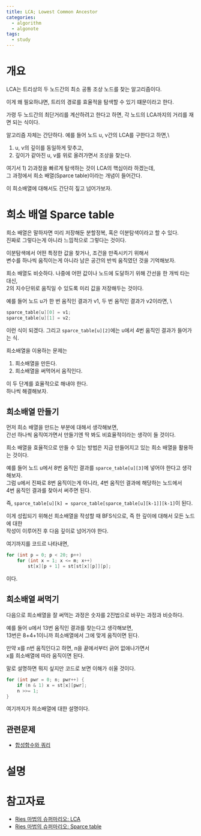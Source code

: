 ```yaml
---
title: LCA; Lowest Common Ancestor
categories:
  - algorithm
  - algonote
tags:
  - study
---
```


# 개요
LCA는 트리상의 두 노드간의 최소 공통 조상 노드를 찾는 알고리즘이다.

이게 왜 필요하냐면, 트리의 경로를 효율적을 탐색할 수 있기 떄문이라고 한다.

가령 두 노드간의 최단거리를 계산하려고 한다고 하면, 각 노드의 LCA까지의 거리를 재면 되는 식이다.

알고리즘 자체는 간단하다. 예를 들어 노드 u, v간의 LCA를 구한다고 하면,\
1) u, v의 깊이를 동일하게 맞추고,
2) 깊이가 같아진 u, v를 위로 올려가면서 조상을 찾는다.

여기서 1) 2)과정을 빠르게 탐색하는 것이 LCA의 핵심이라 하겠는데,\
그 과정에서 희소 배열(Sparce table)이라는 개념이 들어간다.

이 희소배열에 대해서도 간단히 짚고 넘어가보자.

# 희소 배열 Sparce table
희소 배열은 말하자면 미리 저장해둔 분할정복, 혹은 이분탐색이라고 할 수 있다.\
진짜로 그렇다는게 아니라 느낌적으로 그렇다는 것이다.

이분탐색에서 어떤 특정한 값을 찾거나, 조건을 만족시키기 위해서\
변수를 하나씩 움직이는게 아니라 남은 공간의 반씩 움직였던 것을 기억해보자.

희소 배열도 비슷하다. 나중에 어떤 값이나 노드에 도달하기 위해 간선을 한 개씩 타는 대신,\
2의 지수단위로 움직일 수 있도록 미리 값을 저장해두는 것이다.

예를 들어 노드 u가 한 번 움직인 결과가 v1, 두 번 움직인 결과가 v2이라면, \
```c++
sparce_table[u][0] = v1;
sparce_table[u][1] = v2;
```
이런 식이 되겠다. 그리고 `sparce_table[u][2]`에는 u에서 4번 움직인 결과가 들어가는 식.

희소배열을 이용하는 문제는
1) 희소배열을 만든다.
2) 희소배열을 써먹어서 움직인다.

이 두 단계를 효율적으로 해내야 한다.\
하나씩 해결해보자.

## 희소배열 만들기
먼저 희소 배열을 만드는 부분에 대해서 생각해보면,\
간선 하나씩 움직여가면서 만들기엔 딱 봐도 비효율적이라는 생각이 들 것이다.

희소 배열을 효율적으로 만들 수 있는 방법은 지금 만들어지고 있는 희소 배열을 활용하는 것이다.

예를 들어 노드 u에서 8번 움직인 결과를 `sparce_table[u][3]`에 넣어야 한다고 생각해보자.\
그럼 u에서 진짜로 8번 움직이는게 아니라, 4번 움직인 결과에 해당하는 노드에서 \
4번 움직인 결과를 찾아서 써주면 된다.

즉, `sparce_table[u][k] = sparce_table[sparce_table[u][k-1]][k-1]`이 된다.

이게 성립되기 위해선 희소배열을 작성할 때 BFS식으로, 즉 한 깊이에 대해서 모든 노드에 대한\
작성이 이루어진 후 다음 깊이로 넘어가야 한다.

여기까지를 코드르 나타내면,
```c++
for (int p = 0; p < 20; p++)
    for (int x = 1; x <= m; x++)
        st[x][p + 1] = st[st[x][p]][p];
```
이다.

## 희소배열 써먹기
다음으로 희소배열을 잘 써먹는 과정은 숫자를 2진법으로 바꾸는 과정과 비슷하다.

예를 들어 u에서 13번 움직인 결과를 찾는다고 생각해보면,\
13번은 8+4+1이니까 희소배열에서 그에 맞게 움직이면 된다.

만약 x를 n번 움직인다고 하면, n을 끝에서부터 긁어 없애나가면서\
x를 희소배열에 따라 움직이면 된다.

말로 설명하면 뭐지 싶지만 코드로 보면 이해가 쉬울 것이다.
```c++
for (int pwr = 0; n; pwr++) {
    if (n & 1) x = st[x][pwr];
    n >>= 1;
}
```
여기까지가 희소배열에 대한 설명이다.

## 관련문제
* [합성함수와 쿼리](https://www.acmicpc.net/problem/17435)

# 설명



# 참고자료
* [Ries 마법의 슈퍼마리오: LCA](https://m.blog.naver.com/kks227/220820773477)
* [Ries 마법의 슈퍼마리오: Sparce table](https://m.blog.naver.com/kks227/220793361738)